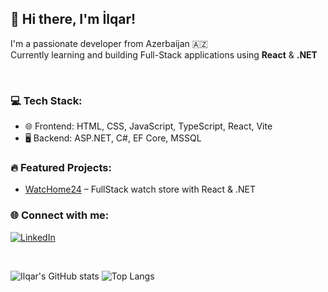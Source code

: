## 👋 Hi there, I'm İlqar!

I'm a passionate developer from Azerbaijan 🇦🇿  
Currently learning and building Full-Stack applications using **React** & **.NET** 

<br/>

### 💻 Tech Stack:
- 🌐 Frontend: HTML, CSS, JavaScript, TypeScript, React, Vite
- 🖥️ Backend: ASP.NET, C#, EF Core, MSSQL


### 🔥 Featured Projects:
- [WatcHome24](https://github.com/IlkharC/WatcHome24) – FullStack watch store with React & .NET


### 🌐 Connect with me:
[![LinkedIn](https://img.shields.io/badge/LinkedIn-0077B5?style=flat&logo=linkedin&logoColor=white)](https://www.linkedin.com/in/ilqar-aliyev-243686373/)

<br/>

![Ilqar's GitHub stats](https://github-readme-stats.vercel.app/api?username=IlkharC&show_icons=true&theme=github_dark)
![Top Langs](https://github-readme-stats.vercel.app/api/top-langs/?username=IlkharC&layout=compact&theme=github_dark)
